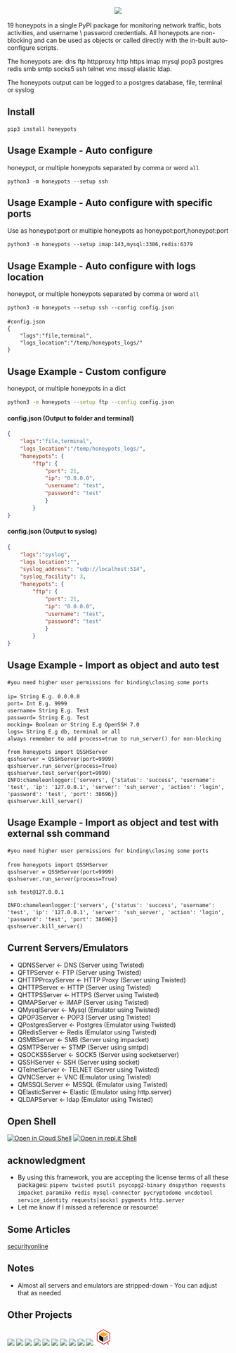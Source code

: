 <p align="center"> <img src="https://raw.githubusercontent.com/qeeqbox/honeypots/main/readme/honeypots.png"></p>

19 honeypots in a single PyPI package for monitoring network traffic, bots activities, and username \ password credentials. All honeypots are non-blocking and can be used as objects or called directly with the in-built auto-configure scripts.

The honeypots are: dns ftp httpproxy http https imap mysql pop3 postgres redis smb smtp socks5 ssh telnet vnc mssql elastic ldap.

The honeypots output can be logged to a postgres database, file, terminal or syslog

## Install
```
pip3 install honeypots
```

## Usage Example - Auto configure

honeypot, or multiple honeypots separated by comma or word `all`

```
python3 -m honeypots --setup ssh
```

## Usage Example - Auto configure with specific ports

Use as honeypot:port or multiple honeypots as honeypot:port,honeypot:port

```
python3 -m honeypots --setup imap:143,mysql:3306,redis:6379
```

## Usage Example - Auto configure with logs location

honeypot, or multiple honeypots separated by comma or word `all`

```
python3 -m honeypots --setup ssh --config config.json

#config.json
{
    "logs":"file,terminal",
    "logs_location":"/temp/honeypots_logs/"
}
```

## Usage Example - Custom configure

honeypot, or multiple honeypots in a dict

```sh
python3 -m honeypots --setup ftp --config config.json
```

#### config.json (Output to folder and terminal)
```json
{
    "logs":"file,terminal",
    "logs_location":"/temp/honeypots_logs/",
    "honeypots": {
        "ftp": {
            "port": 21,
            "ip": "0.0.0.0",
            "username": "test",
            "password": "test"
            }
        }
}
```

#### config.json (Output to syslog)
```json
{
    "logs":"syslog",
    "logs_location":"",
    "syslog_address": "udp://localhost:514",
    "syslog_facility": 3,
    "honeypots": {
        "ftp": {
            "port": 21,
            "ip": "0.0.0.0",
            "username": "test",
            "password": "test"
            }
        }
}

```

## Usage Example - Import as object and auto test

```
#you need higher user permissions for binding\closing some ports

ip= String E.g. 0.0.0.0
port= Int E.g. 9999
username= String E.g. Test
password= String E.g. Test
mocking= Boolean or String E.g OpenSSH 7.0
logs= String E.g db, terminal or all
always remember to add process=true to run_server() for non-blocking
```

```
from honeypots import QSSHServer
qsshserver = QSSHServer(port=9999)
qsshserver.run_server(process=True)
qsshserver.test_server(port=9999)
INFO:chameleonlogger:['servers', {'status': 'success', 'username': 'test', 'ip': '127.0.0.1', 'server': 'ssh_server', 'action': 'login', 'password': 'test', 'port': 38696}]
qsshserver.kill_server()
```

## Usage Example - Import as object and test with external ssh command
```
#you need higher user permissions for binding\closing some ports

from honeypots import QSSHServer
qsshserver = QSSHServer(port=9999)
qsshserver.run_server(process=True)
```
```
ssh test@127.0.0.1
```
```
INFO:chameleonlogger:['servers', {'status': 'success', 'username': 'test', 'ip': '127.0.0.1', 'server': 'ssh_server', 'action': 'login', 'password': 'test', 'port': 38696}]
qsshserver.kill_server()
```

## Current Servers/Emulators
- QDNSServer <- DNS (Server using Twisted)
- QFTPServer <- FTP (Server using Twisted)
- QHTTPProxyServer <- HTTP Proxy (Server using Twisted)
- QHTTPServer <- HTTP (Server using Twisted)
- QHTTPSServer <- HTTPS (Server using Twisted)
- QIMAPServer <- IMAP (Server using Twisted)
- QMysqlServer <- Mysql (Emulator using Twisted)
- QPOP3Server <- POP3 (Server using Twisted)
- QPostgresServer <- Postgres (Emulator using Twisted)
- QRedisServer <- Redis (Emulator using Twisted)
- QSMBServer <- SMB (Server using impacket)
- QSMTPServer <- STMP (Server using smtpd)
- QSOCKS5Server <- SOCK5 (Server using socketserver)
- QSSHServer <- SSH (Server using socket)
- QTelnetServer <- TELNET (Server using Twisted)
- QVNCServer <- VNC (Emulator using Twisted)
- QMSSQLServer <- MSSQL (Emulator using Twisted)
- QElasticServer <- Elastic (Emulator using http.server)
- QLDAPServer <- ldap (Emulator using Twisted)

## Open Shell
[![Open in Cloud Shell](https://img.shields.io/static/v1?label=%3E_&message=Open%20in%20Cloud%20Shell&color=3267d6&style=flat-square)](https://ssh.cloud.google.com/cloudshell/editor?cloudshell_git_repo=https://github.com/qeeqbox/honeypots&tutorial=README.md) [![Open in repl.it Shell](https://img.shields.io/static/v1?label=%3E_&message=Open%20in%20repl.it%20Shell&color=606c74&style=flat-square)](https://repl.it/github/qeeqbox/honeypots)

## acknowledgment
- By using this framework, you are accepting the license terms of all these packages: `pipenv twisted psutil psycopg2-binary dnspython requests impacket paramiko redis mysql-connector pycryptodome vncdotool service_identity requests[socks] pygments http.server`
- Let me know if I missed a reference or resource!

## Some Articles
[securityonline](https://securityonline.info/honeypots-16-honeypots-in-a-single-pypi-package/)

## Notes
- Almost all servers and emulators are stripped-down - You can adjust that as needed

## Other Projects
[![](https://github.com/qeeqbox/.github/blob/main/data/social-analyzer.png)](https://github.com/qeeqbox/social-analyzer) [![](https://github.com/qeeqbox/.github/blob/main/data/analyzer.png)](https://github.com/qeeqbox/analyzer) [![](https://github.com/qeeqbox/.github/blob/main/data/chameleon.png)](https://github.com/qeeqbox/chameleon) [![](https://github.com/qeeqbox/.github/blob/main/data/osint.png)](https://github.com/qeeqbox/osint) [![](https://github.com/qeeqbox/.github/blob/main/data/url-sandbox.png)](https://github.com/qeeqbox/url-sandbox) [![](https://github.com/qeeqbox/.github/blob/main/data/mitre-visualizer.png)](https://github.com/qeeqbox/mitre-visualizer) [![](https://github.com/qeeqbox/.github/blob/main/data/woodpecker.png)](https://github.com/qeeqbox/woodpecker) [![](https://github.com/qeeqbox/.github/blob/main/data/docker-images.png)](https://github.com/qeeqbox/docker-images) [![](https://github.com/qeeqbox/.github/blob/main/data/seahorse.png)](https://github.com/qeeqbox/seahorse) [![](https://github.com/qeeqbox/.github/blob/main/data/rhino.png)](https://github.com/qeeqbox/rhino) [![](https://github.com/qeeqbox/.github/blob/main/data/raven.png)](https://github.com/qeeqbox/raven)
